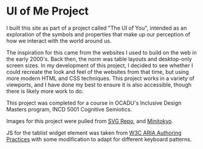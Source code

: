 # UI of Me Project

I built this site as part of a project called "The UI of You", intended as an exploration of the symbols and properties that make up our perception of how we interact with the world around us. 

The inspiration for this came from the websites I used to build on the web in the early 2000's. Back then, the norm was table layouts and desktop-only screen sizes. In my development of this project, I decided to see whether I could recreate the look and feel of the websites from that time, but using more modern HTML and CSS techniques. This project works in a variety of viewports, and I have done my best to ensure it is also accessible, though there is likely more work to do. 

This project was completed for a course in OCADU's Inclusive Design Masters program, INCD 5001 Cognitive Semiotics. 

Images for this project were pulled from [SVG Repo](https://www.svgrepo.com/), and [Minitokyo](https://minitokyo.net).

JS for the tablist widget element was taken from [W3C ARIA Authoring Practices](https://www.w3.org/WAI/ARIA/apg/patterns/tabs/examples/tabs-manual/) with some modification to adapt for different keyboard patterns. 